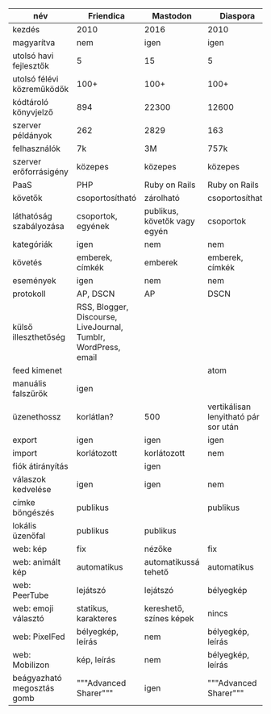 név |Friendica|Mastodon|Diaspora|Pleroma
-|-|-|-|-
kezdés|2010|2016|2010|2017
magyarítva|nem|igen|igen|félig
utolsó havi fejlesztők|5|15|5|25
utolsó félévi közreműködők|100+|100+|100+|100+
kódtároló könyvjelző|894|22300|12600|178
szerver példányok|262|2829|163|758
felhasználók|7k|3M|757k|58k
szerver erőforrásigény|közepes|közepes|közepes|kicsi
PaaS|PHP|Ruby on Rails|Ruby on Rails|Elixir
követők|csoportosítható|zárolható|csoportosítható|
láthatóság szabályozása|csoportok, egyének|publikus, követők vagy egyén|csoportok|
kategóriák|igen|nem|nem|
követés|emberek, címkék|emberek|emberek, címkék|
események|igen|nem|nem|nem
protokoll|AP, DSCN|AP|DSCN|AP
külső illeszthetőség|RSS, Blogger, Discourse, LiveJournal, Tumblr, WordPress, email|||
feed kimenet|||atom|
manuális falszűrők|igen|||
üzenethossz|korlátlan?|500|vertikálisan lenyitható pár sor után|
export|igen|igen|igen|
import|korlátozott|korlátozott|nem|
fiók átirányítás||igen||
válaszok kedvelése|igen|igen|nem|
címke böngészés|publikus||publikus|publikus
lokális üzenőfal|publikus|publikus||
web: kép|fix|nézőke|fix|
web: animált kép|automatikus|automatikussá tehető|automatikus|
web: PeerTube|lejátszó|lejátszó|bélyegkép|
web: emoji választó|statikus, karakteres|kereshető, színes képek|nincs|
web: PixelFed|bélyegkép, leírás|nem|bélyegkép, leírás|
web: Mobilizon|kép, leírás|nem|bélyegkép, leírás|
beágyazható megosztás gomb|"""Advanced Sharer"""|igen|"""Advanced Sharer"""|még nincs
